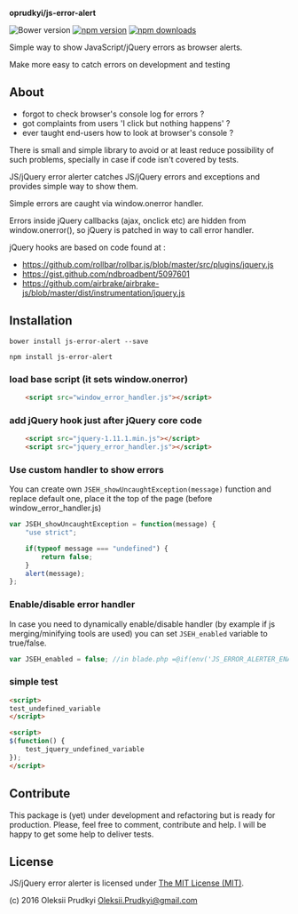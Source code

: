 **oprudkyi/js-error-alert** 

![Bower version](https://img.shields.io/bower/v/js-error-alert.svg)
[![npm version](https://img.shields.io/npm/v/js-error-alert.svg)](https://www.npmjs.com/package/js-error-alert)
[![npm downloads](https://img.shields.io/npm/dt/js-error-alert.svg)](https://www.npmjs.com/package/js-error-alert)

Simple way to show JavaScript/jQuery errors as browser alerts. 

Make more easy to catch errors on development and testing

## About

- forgot to check browser's console log for errors ?
- got complaints from users 'I click but nothing happens' ?
- ever taught end-users how to look at browser's console ?

There is small and simple library to avoid or at least reduce possibility of such problems, specially in case if code isn't covered by tests.   

JS/jQuery error alerter catches JS/jQuery errors and exceptions and provides simple way to show them.

Simple errors are caught via window.onerror handler.

Errors inside jQuery callbacks (ajax, onclick etc) are hidden from window.onerror(), so jQuery is patched in way to call error handler.

jQuery hooks are based on code found at :

- https://github.com/rollbar/rollbar.js/blob/master/src/plugins/jquery.js
- https://gist.github.com/ndbroadbent/5097601
- https://github.com/airbrake/airbrake-js/blob/master/dist/instrumentation/jquery.js



## Installation

```
bower install js-error-alert --save
```

```
npm install js-error-alert
```

### load base script (it sets window.onerror)
```html
	<script src="window_error_handler.js"></script>
```

### add jQuery hook just after jQuery core code  
```html
	<script src="jquery-1.11.1.min.js"></script>
	<script src="jquery_error_handler.js"></script>
```

### Use custom handler to show errors

You can create own ```JSEH_showUncaughtException(message)``` function and replace default one, 
place it the top of the page (before window_error_handler.js)

```js
var JSEH_showUncaughtException = function(message) {
	"use strict";

	if(typeof message === "undefined") {
		return false;
	}
	alert(message);
};

```

### Enable/disable error handler

In case you need to dynamically enable/disable handler (by example if js merging/minifying tools are used) you can 
set ```JSEH_enabled``` variable to true/false. 

```js
var JSEH_enabled = false; //in blade.php =@if(env('JS_ERROR_ALERTER_ENABLED', false)) true @else false @endif ;
```

### simple test

```html
<script>
test_undefined_variable
</script>

<script>
$(function() {
	test_jquery_undefined_variable
});
</script>
```

## Contribute

This package is (yet) under development and refactoring but is ready for
production. Please, feel free to comment, contribute and help. I will be happy
to get some help to deliver tests.

## License

JS/jQuery error alerter is licensed under [The MIT License (MIT)](LICENSE).

(c) 2016 Oleksii Prudkyi <Oleksii.Prudkyi@gmail.com>
